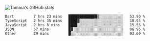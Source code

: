 ![Tamma's GitHub stats](https://github-readme-stats.vercel.app/api?username=pratamatama&theme=react&hide_border=true&show_icons=true&include_all_commits=true&count_private=true&hide=issues)

<!--START_SECTION:waka-->

```text
Dart         7 hrs 23 mins   █████████████▒░░░░░░░░░░░   53.90 %
TypeScript   2 hrs 35 mins   ████▓░░░░░░░░░░░░░░░░░░░░   18.95 %
JavaScript   2 hrs 8 mins    ████░░░░░░░░░░░░░░░░░░░░░   15.56 %
JSON         57 mins         █▓░░░░░░░░░░░░░░░░░░░░░░░   06.96 %
Other        29 mins         █░░░░░░░░░░░░░░░░░░░░░░░░   03.60 %
```

<!--END_SECTION:waka-->
